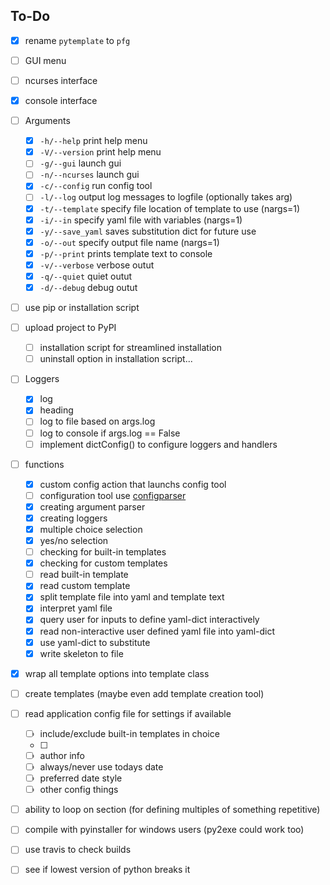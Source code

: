 To-Do
-----

- [x] rename `pytemplate` to `pfg`
- [ ] GUI menu
- [ ] ncurses interface
- [x] console interface
- [ ] Arguments
    - [x] `-h/--help`       print help menu
    - [x] `-V/--version`    print help menu
    - [ ] `-g/--gui`        launch gui
    - [ ] `-n/--ncurses`    launch gui
    - [x] `-c/--config`     run config tool 
    - [ ] `-l/--log`        output log messages to logfile (optionally takes arg)
    - [x] `-t/--template`   specify file location of template to use (nargs=1)
    - [x] `-i/--in`         specify yaml file with variables (nargs=1)
    - [x] `-y/--save_yaml`  saves substitution dict for future use
    - [x] `-o/--out`        specify output file name (nargs=1)
    - [x] `-p/--print`      prints template text to console
    - [x] `-v/--verbose`    verbose outut
    - [x] `-q/--quiet`      quiet outut
    - [x] `-d/--debug`      debug outut
- [ ] use pip or installation script
- [ ] upload project to PyPI
    - [ ] installation script for streamlined installation
    - [ ] uninstall option in installation script...
- [ ] Loggers
    - [x] log
    - [x] heading
    - [ ] log to file based on args.log
    - [ ] log to console if args.log == False
    - [ ] implement dictConfig() to configure loggers and handlers
- [ ] functions
    - [x] custom config action that launchs config tool
    - [ ] configuration tool use [configparser](https://docs.python.org/3/library/configparser.html)
    - [x] creating argument parser
    - [x] creating loggers
    - [x] multiple choice selection
    - [x] yes/no selection
    - [ ] checking for built-in templates
    - [x] checking for custom templates
    - [ ] read built-in template
    - [x] read custom template
    - [x] split template file into yaml and template text
    - [x] interpret yaml file
    - [x] query user for inputs to define yaml-dict interactively
    - [x] read non-interactive user defined yaml file into yaml-dict
    - [x] use yaml-dict to substitute
    - [x] write skeleton to file
- [x] wrap all template options into template class
- [ ] create templates (maybe even add template creation tool)
- [ ] read application config file for settings if available
    - [ ] include/exclude built-in templates in choice
    - [ ] 
    - [ ] author info
    - [ ] always/never use todays date
    - [ ] preferred date style
    - [ ] other config things
- [ ] ability to loop on section (for defining multiples of something repetitive)
- [ ] compile with pyinstaller for windows users (py2exe could work too)
- [ ] use travis to check builds
- [ ] see if lowest version of python breaks it


